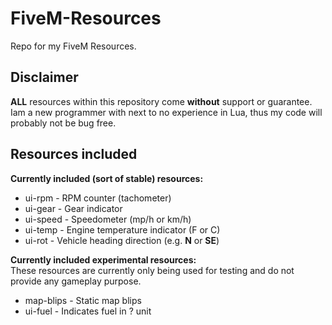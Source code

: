 # FiveM-Resources
Repo for my FiveM Resources.
## Disclaimer
**ALL** resources within this repository come **without** support or guarantee.  
Iam a new programmer with next to no experience in Lua, thus my code will probably not be bug free.  
## Resources included  
**Currently included (sort of stable) resources:**  
* ui-rpm - RPM counter (tachometer)      
* ui-gear - Gear indicator                
* ui-speed - Speedometer (mp/h or km/h)    
* ui-temp - Engine temperature indicator (F or C)  
* ui-rot - Vehicle heading direction (e.g. **N** or **SE**)  


**Currently included experimental resources:**  
These resources are currently only being used for testing and do not provide any gameplay purpose.
* map-blips - Static map blips
* ui-fuel - Indicates fuel in ? unit
